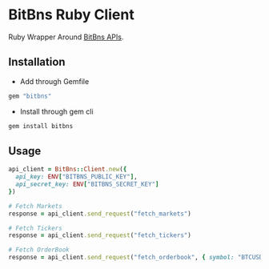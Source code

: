 # BitBns Ruby Client

Ruby Wrapper Around [BitBns APIs](https://documenter.getpostman.com/view/2372406/Szt5hBp7?version=latest).

## Installation

- Add through Gemfile

```ruby
gem "bitbns"
```

- Install through gem cli

```bash
gem install bitbns
```

## Usage

```ruby
api_client = BitBns::Client.new({
  api_key: ENV["BITBNS_PUBLIC_KEY"],
  api_secret_key: ENV["BITBNS_SECRET_KEY"]
})

# Fetch Markets
response = api_client.send_request("fetch_markets")

# Fetch Tickers
response = api_client.send_request("fetch_tickers")

# Fetch OrderBook
response = api_client.send_request("fetch_orderbook", { symbol: "BTCUSDT" })

```
